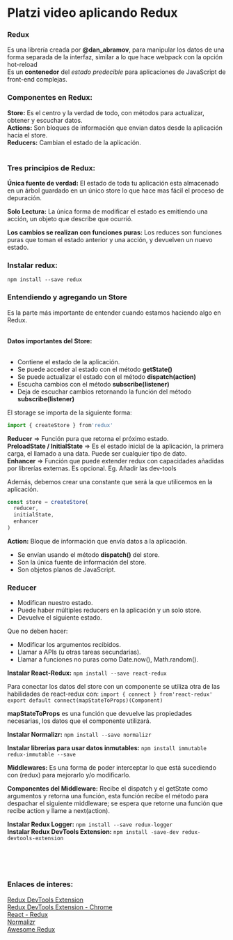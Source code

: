 # Platzi video aplicando Redux

### Redux

Es una librería creada por **@dan_abramov**, para manipular los datos de una forma separada de la interfaz, similar a lo que hace webpack con la opción hot-reload <br>
Es un **contenedor** del *estado predecible* para aplicaciones de JavaScript de front-end complejas. <br>


### Componentes en Redux:

**Store:** Es el centro y la verdad de todo, con métodos para actualizar, obtener y escuchar datos. <br>
**Actions:** Son bloques de información que envian datos desde la aplicación hacia el store. <br>
**Reducers:** Cambian el estado de la aplicación. <br> <br>


### Tres principios de Redux:

**Única fuente de verdad:** El estado de toda tu aplicación esta almacenado en un árbol guardado en un único store lo que hace mas fácil el proceso de depuración. <br>

**Solo Lectura:** La única forma de modificar el estado es emitiendo una acción, un objeto que describe que ocurrió. <br>

**Los cambios se realizan con funciones puras:** Los reduces son funciones puras que toman el estado anterior y una acción, y devuelven un nuevo estado. <br>


### Instalar redux:

`npm install --save redux`



### Entendiendo y agregando un Store
Es la parte más importante de entender cuando estamos haciendo algo en Redux. <br><br>


**Datos importantes del Store:** <br><br>

- Contiene el estado de la aplicación.
- Se puede acceder al estado con el método **getState()**
- Se puede actualizar el estado con el método **dispatch(action)**
- Escucha cambios con el método **subscribe(listener)**
- Deja de escuchar cambios retornando la función del método **subscribe(listener)**


El storage se importa de la siguiente forma: <br>
```javascript
import { createStore } from'redux'
```

**Reducer** => Función pura que retorna el próximo estado.<br>
**PreloadState / InitialState** => Es el estado inicial de la aplicación, la primera carga, el llamado a una data. Puede ser cualquier tipo de dato.<br>
**Enhancer** => Función que puede extender redux con capacidades añadidas por librerías externas. Es opcional. Eg. Añadir las dev-tools<br>

Además, debemos crear una constante que será la que utilicemos en la aplicación.
```javascript
const store = createStore(
  reducer,
  initialState,
  enhancer
)
```

**Action:** Bloque de información que envía datos a la aplicación.

- Se envían usando el método **dispatch()** del store.
- Son la única fuente de información del store.
- Son objetos planos de JavaScript.


### Reducer

- Modifican nuestro estado.
- Puede haber múltiples reducers en la aplicación y un solo store.
- Devuelve el siguiente estado.


Que no deben hacer: <br>

- Modificar los argumentos recibidos.
- Llamar a APIs (u otras tareas secundarias).
- Llamar a funciones no puras como Date.now(), Math.random().


**Instalar React-Redux:** `npm install --save react-redux`


Para conectar los datos del store con un componente se utiliza otra de las habilidades de react-redux con:
`import { connect } from'react-redux'` <br>
`export default connect(mapStateToProps)(Component)` <br>

**mapStateToProps** es una función que devuelve las propiedades necesarias, los datos que el componente utilizará. <br>

**Instalar Normalizr:** `npm install --save normalizr` <br>

**Instalar librerias para usar datos inmutables:** `npm install immutable redux-immutable --save` <br>


**Middlewares:** Es una forma de poder interceptar lo que está sucediendo con (redux) para mejorarlo y/o modificarlo. <br>

**Componentes del Middleware:** Recibe el dispatch y el getState como argumentos y retorna una función, esta función recibe el método para despachar el siguiente middleware; se espera que retorne una función que recibe action y llame a next(action). <br>

**Instalar Redux Logger:** `npm install --save redux-logger` <br>
**Instalar Redux DevTools Extension:** `npm install -save-dev redux-devtools-extension` <br>


<br><br><br>
### Enlaces de interes:

[Redux DevTools Extension](https://github.com/zalmoxisus/redux-devtools-extension) <br>
[Redux DevTools Extension - Chrome](https://chrome.google.com/webstore/detail/redux-devtools/lmhkpmbekcpmknklioeibfkpmmfibljd) <br>
[React - Redux](https://github.com/reduxjs/react-redux) <br>
[Normalizr](https://github.com/paularmstrong/normalizr) <br>
[Awesome Redux](https://github.com/xgrommx/awesome-redux) <br>

